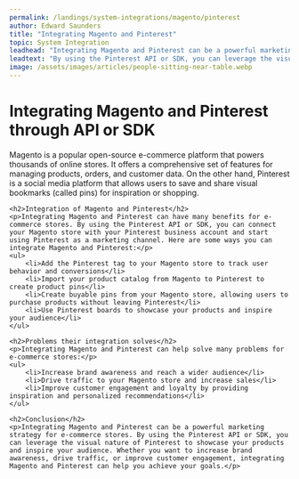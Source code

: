 ```yaml
---
permalink: /landings/system-integrations/magento/pinterest
author: Edward Saunders
title: "Integrating Magento and Pinterest"
topic: System Integration
leadhead: "Integrating Magento and Pinterest can be a powerful marketing strategy for e-commerce stores"
leadtext: "By using the Pinterest API or SDK, you can leverage the visual nature of Pinterest to showcase your products and inspire your audience. Whether you want to increase brand awareness, drive traffic, or improve customer engagement, integrating Magento and Pinterest can help you achieve your goals."
image: /assets/images/articles/people-sitting-near-table.webp
---
```

<div class="arttext">	<h1>Integrating Magento and Pinterest through API or SDK</h1>
	<p>Magento is a popular open-source e-commerce platform that powers thousands of online stores. It offers a comprehensive set of features for managing products, orders, and customer data. On the other hand, Pinterest is a social media platform that allows users to save and share visual bookmarks (called pins) for inspiration or shopping.</p>

	<h2>Integration of Magento and Pinterest</h2>
	<p>Integrating Magento and Pinterest can have many benefits for e-commerce stores. By using the Pinterest API or SDK, you can connect your Magento store with your Pinterest business account and start using Pinterest as a marketing channel. Here are some ways you can integrate Magento and Pinterest:</p>
	<ul>
		<li>Add the Pinterest tag to your Magento store to track user behavior and conversions</li>
		<li>Import your product catalog from Magento to Pinterest to create product pins</li>
		<li>Create buyable pins from your Magento store, allowing users to purchase products without leaving Pinterest</li>
		<li>Use Pinterest boards to showcase your products and inspire your audience</li>
	</ul>

	<h2>Problems their integration solves</h2>
	<p>Integrating Magento and Pinterest can help solve many problems for e-commerce stores:</p>
	<ul>
		<li>Increase brand awareness and reach a wider audience</li>
		<li>Drive traffic to your Magento store and increase sales</li>
		<li>Improve customer engagement and loyalty by providing inspiration and personalized recommendations</li>
	</ul>

	<h2>Conclusion</h2>
	<p>Integrating Magento and Pinterest can be a powerful marketing strategy for e-commerce stores. By using the Pinterest API or SDK, you can leverage the visual nature of Pinterest to showcase your products and inspire your audience. Whether you want to increase brand awareness, drive traffic, or improve customer engagement, integrating Magento and Pinterest can help you achieve your goals.</p>
</div>